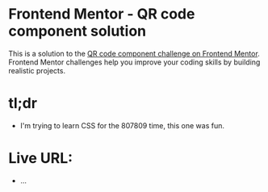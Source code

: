 # Frontend Mentor - QR code component solution

This is a solution to the [QR code component challenge on Frontend Mentor](https://www.frontendmentor.io/challenges/qr-code-component-iux_sIO_H). Frontend Mentor challenges help you improve your coding skills by building realistic projects. 

# tl;dr
- I'm trying to learn CSS for the 807809 time, this one was fun.

# Live URL:
- ...

